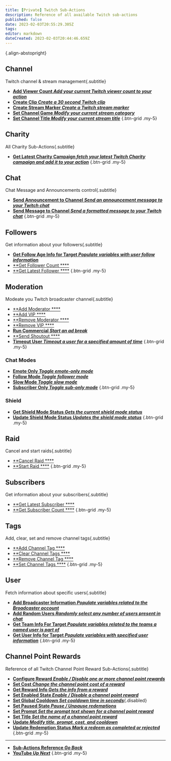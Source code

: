 ```yaml
---
title: [Private] Twitch Sub-Actions
description: Reference of all available Twitch sub-actions
published: false
date: 2023-02-03T20:55:29.305Z
tags: 
editor: markdown
dateCreated: 2023-02-03T20:44:46.659Z
---
```


<i class="mdi mdi-twitch text--twitch"></i>{.align-abstopright}

## Channel
Twitch channel & stream management{.subtitle}

* [<i class="mdi mdi-counter text--twitch"></i>**Add Viewer Count *Add your current Twitch viewer count to your action***](/Sub-Actions/Twitch/Add-Viewer-Count)
* [<i class="mdi mdi-clipboard-play text--twitch"></i> **Create Clip *Create a 30 second Twitch clip***](/Sub-Actions/Twitch/Create-Clip)
* [<i class="mdi mdi-bookmark text--twitch"></i>**Create Stream Marker *Create a Twitch stream marker***](/Sub-Actions/Twitch/Create-Stream-Marker)
* [<i class="mdi mdi-gamepad text--twitch"></i>**Set Channel Game *Modify your current stream category***](/Sub-Actions/Twitch/Set-Channel-Game)
* [<i class="mdi mdi-format-title text--twitch"></i>**Set Channel Title *Modify your current stream title***](/Sub-Actions/Twitch/Set-Channel-Title)
{.btn-grid .my-5}

## Charity
All Charity Sub-Actions{.subtitle}

* [<i class="mdi mdi-charity text--twitch"></i>**Get Latest Charity Campaign *fetch your latest Twitch Charity campaign and add it to your action***](/Sub-Actions/Twitch/Get-Latest-Charity-Campaign)
{.btn-grid .my-5}

## Chat
Chat Message and Announcements control{.subtitle}

* [<i class="mdi mdi-comment text--twitch"></i>**Send Announcement to Channel *Send an announcement message to your Twitch chat***](/Sub-Actions/Twitch/Send-Announcement-to-Channel)
* [<i class="mdi mdi-comment text--twitch"></i>**Send Message to Channel *Send a formatted message to your Twitch chat***](/Sub-Actions/Twitch/Send-Message-To-Channel)
{.btn-grid .my-5}

## Followers
Get information about your followers{.subtitle}

* [<i class="mdi mdi-account-heart text--twitch"></i>**Get Follow Age Info for Target *Populate variables with user follow information***](/Sub-Actions/Twitch/Get-Follow-Age-Info-for-Target)
* [<i class="mdi mdi- text--twitch"></i>**Get Follower Count ****](/Sub-Actions/Twitch/Get-Follower-Count)
* [<i class="mdi mdi- text--twitch"></i>**Get Latest Follower ****](/Sub-Actions/Twitch/Get-Latest-Follower)
{.btn-grid .my-5}

## Moderation
Modeate you Twitch broadcaster channel{.subtitle}

* [<i class="mdi mdi- text--twitch"></i>**Add Moderator ****](/Sub-Actions/Twitch/Add-Moderator)
* [<i class="mdi mdi- text--twitch"></i>**Add VIP ****](/Sub-Actions/Twitch/Add-VIP)
* [<i class="mdi mdi- text--twitch"></i>**Remove Moderator ****](/Sub-Actions/Twitch/Remove-Moderator)
* [<i class="mdi mdi- text--twitch"></i>**Remove VIP ****](/Sub-Actions/Twitch/Remove-VIP)
* [<i class="mdi mdi-television-classic text--twitch"></i>**Run Commercial *Start an ad break***](/Sub-Actions/Twitch/Run-Commercial)
* [<i class="mdi mdi- text--twitch"></i>**Send Shoutout ****](/Sub-Actions/Twitch/Send-Shoutout)
* [<i class="mdi mdi-account-tie-voice-off text--twitch"></i>**Timeout User *Timeout a user for a specified amount of time***](/Sub-Actions/Twitch/Timeout-User)
{.btn-grid .my-5}

### Chat Modes
* [<i class="mdi mdi-emoticon text--twitch"></i>**Emote Only *Toggle emote-only mode***](/Sub-Actions/Twitch/Emote-Only)
* [<i class="mdi mdi-account text--twitch"></i>**Follow Mode *Toggle follower mode***](/Sub-Actions/Twitch/Follow-Mode)
* [<i class="mdi mdi-speedometer-slow text--twitch"></i>**Slow Mode *Toggle slow mode***](/Sub-Actions/Twitch/Slow-Mode)
* [<i class="mdi mdi-account-lock text--twitch"></i>**Subscriber Only *Toggle sub-only mode***](/Sub-Actions/Twitch/Subscriber-Only)
{.btn-grid .my-5}

### Shield
* [<i class="mdi mdi-shield text--twitch"></i>**Get Shield Mode Status *Gets the current shield mode status***](/Sub-Actions/Twitch/Get-Shield-Mode-Status)
* [<i class="mdi mdi-shield-edit text--twitch"></i>**Update Shield Mode Status *Updates the shield mode status***](/Sub-Actions/Twitch/Update-Shield-Mode-Status)
{.btn-grid .my-5}

## Raid
Cancel and start raids{.subtitle}

* [<i class="mdi mdi- text--twitch"></i>**Cancel Raid ****](/Sub-Actions/Twitch/Cancel-Raid)
* [<i class="mdi mdi- text--twitch"></i>**Start Raid ****](/Sub-Actions/Twitch/Start-Raid)
{.btn-grid .my-5}

## Subscribers
Get information about your subscribers{.subtitle}
* [<i class="mdi mdi- text--twitch"></i>**Get Latest Subscriber ****](/Sub-Actions/Twitch/Get-Latest-Subscriber)
* [<i class="mdi mdi- text--twitch"></i>**Get Subscriber Count ****](/Sub-Actions/Twitch/Get-Subscriber-Count)
{.btn-grid .my-5}

## Tags
Add, clear, set and remove channel tags{.subtitle}
* [<i class="mdi mdi- text--twitch"></i>**Add Channel Tag ****](/Sub-Actions/Twitch/Add-Channel-Tag)
* [<i class="mdi mdi- text--twitch"></i>**Clear Channel Tags ****](/Sub-Actions/Twitch/Clear-Channel-Tags)
* [<i class="mdi mdi- text--twitch"></i>**Remove Channel Tag ****](/Sub-Actions/Twitch/Remove-Channel-Tag)
* [<i class="mdi mdi- text--twitch"></i>**Set Channel Tags ****](/Sub-Actions/Twitch/Set-Channel-Tags)
{.btn-grid .my-5}

## User
Fetch information about specific users{.subtitle}

* [<i class="mdi mdi-account text--twitch"></i>**Add Broadcaster Information *Populate variables related to the Broadcaster account***](/Sub-Actions/Twitch/Add-Broadcaster-Information)
* [<i class="mdi mdi-account text--twitch"></i>**Add Random Users *Randomly select any number of users present in chat***](/Sub-Actions/Twitch/Add-Random-Users)
* [<i class="mdi mdi-account text--twitch"></i>**Get Team Info For Target *Populate variables related to the teams a named user is part of***](/Sub-Actions/Twitch/Get-Team-Info-For-Target)
* [<i class="mdi mdi-account text--twitch"></i>**Get User Info for Target *Populate variables with specified user information***](/Sub-Actions/Twitch/Get-User-Info-for-Target)
{.btn-grid .my-5}

## Channel Point Rewards
Reference of all Twitch Channel Point Reward Sub-Actions{.subtitle}

* [<i class="mdi mdi-cog text--twitch"></i> **Configure Reward *Enable / Disable one or more channel point rewards***](/Sub-Actions/Rewards/Configure-Reward)
* [<i class="mdi mdi-more text--twitch"></i>**Set Cost *Change the channel point cost of a reward***](/Sub-Actions/Rewards/Set-Cost)
* [<i class="mdi mdi-download text--twitch"></i>**Get Reward Info *Gets the info from a reward***](/Sub-Actions/Rewards/Get-Reward-Info)
* [<i class="mdi mdi-toggle-switch text--twitch"></i>**Set Enabled State *Enable / Disable a channel point reward***](/Sub-Actions/Rewards/Set-Enabled-State)
* [<i class="mdi mdi-timelapse text--twitch"></i>**Set Global Cooldown *Set cooldown time in seconds***](/Sub-Actions/Rewards/Set-Global-Cooldown){.disabled}
* [<i class="mdi mdi-pause text--twitch"></i>**Set Paused State *Pause / Unpause redemptions***](/Sub-Actions/Rewards/Set-Paused-State)
* [<i class="mdi mdi-text-box text--twitch"></i>**Set Prompt *Set the prompt text shown for a channel point reward***](/Sub-Actions/Rewards/Set-Prompt)
* [<i class="mdi mdi-format-title text--twitch"></i>**Set Title *Set the name of a channel point reward***](/Sub-Actions/Rewards/Set-Title)
* [<i class="mdi mdi-upload text--twitch"></i>**Update *Modify title, prompt, cost, and cooldown***](/Sub-Actions/Rewards/Update)
* [<i class="mdi mdi-list-status text--twitch"></i>**Update Redemption Status *Mark a redeem as completed or rejected***](/Sub-Actions/Rewards/Update-Redemption-Status)
{.btn-grid .my-5}

---

- [<i class="mdi mdi-chevron-left"></i>**Sub-Actions Reference *Go Back***](/Sub-Actions)
- [<i class="mdi mdi-youtube text--youtube"></i>**YouTube *Up Next***](/Sub-Actions/YouTube)
{.btn-grid .my-5}